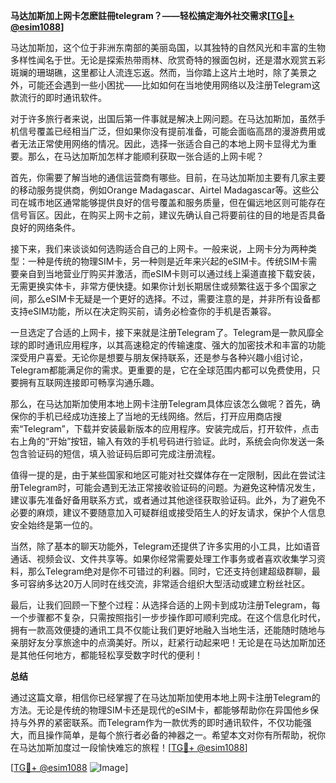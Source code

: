 **马达加斯加上网卡怎麽註冊telegram？——轻松搞定海外社交需求[[TG💪+ @esim1088](https://t.me/s/esim1088)]**

马达加斯加，这个位于非洲东南部的美丽岛国，以其独特的自然风光和丰富的生物多样性闻名于世。无论是探索热带雨林、欣赏奇特的猴面包树，还是潜水观赏五彩斑斓的珊瑚礁，这里都让人流连忘返。然而，当你踏上这片土地时，除了美景之外，可能还会遇到一些小困扰——比如如何在当地使用网络以及注册Telegram这款流行的即时通讯软件。

对于许多旅行者来说，出国后第一件事就是解决上网问题。在马达加斯加，虽然手机信号覆盖已经相当广泛，但如果你没有提前准备，可能会面临高昂的漫游费用或者无法正常使用网络的情况。因此，选择一张适合自己的本地上网卡显得尤为重要。那么，在马达加斯加怎样才能顺利获取一张合适的上网卡呢？

首先，你需要了解当地的通信运营商有哪些。目前，在马达加斯加主要有几家主要的移动服务提供商，例如Orange Madagascar、Airtel Madagascar等。这些公司在城市地区通常能够提供良好的信号覆盖和服务质量，但在偏远地区则可能存在信号盲区。因此，在购买上网卡之前，建议先确认自己将要前往的目的地是否具备良好的网络条件。

接下来，我们来谈谈如何选购适合自己的上网卡。一般来说，上网卡分为两种类型：一种是传统的物理SIM卡，另一种则是近年来兴起的eSIM卡。传统SIM卡需要亲自到当地营业厅购买并激活，而eSIM卡则可以通过线上渠道直接下载安装，无需更换实体卡，非常方便快捷。如果你计划长期居住或频繁往返于多个国家之间，那么eSIM卡无疑是一个更好的选择。不过，需要注意的是，并非所有设备都支持eSIM功能，所以在决定购买前，请务必检查你的手机是否兼容。

一旦选定了合适的上网卡，接下来就是注册Telegram了。Telegram是一款风靡全球的即时通讯应用程序，以其高速稳定的传输速度、强大的加密技术和丰富的功能深受用户喜爱。无论你是想要与朋友保持联系，还是参与各种兴趣小组讨论，Telegram都能满足你的需求。更重要的是，它在全球范围内都可以免费使用，只要拥有互联网连接即可畅享沟通乐趣。

那么，在马达加斯加使用本地上网卡注册Telegram具体应该怎么做呢？首先，确保你的手机已经成功连接上了当地的无线网络。然后，打开应用商店搜索“Telegram”，下载并安装最新版本的应用程序。安装完成后，打开软件，点击右上角的“开始”按钮，输入有效的手机号码进行验证。此时，系统会向你发送一条包含验证码的短信，填入验证码后即可完成注册流程。

值得一提的是，由于某些国家和地区可能对社交媒体存在一定限制，因此在尝试注册Telegram时，可能会遇到无法正常接收验证码的问题。为避免这种情况发生，建议事先准备好备用联系方式，或者通过其他途径获取验证码。此外，为了避免不必要的麻烦，建议不要随意加入可疑群组或接受陌生人的好友请求，保护个人信息安全始终是第一位的。

当然，除了基本的聊天功能外，Telegram还提供了许多实用的小工具，比如语音通话、视频会议、文件共享等。如果你经常需要处理工作事务或者喜欢收集学习资料，那么Telegram绝对是你不可错过的利器。同时，它还支持创建超级群聊，最多可容纳多达20万人同时在线交流，非常适合组织大型活动或建立粉丝社区。

最后，让我们回顾一下整个过程：从选择合适的上网卡到成功注册Telegram，每一个步骤都不复杂，只需按照指引一步步操作即可顺利完成。在这个信息化时代，拥有一款高效便捷的通讯工具不仅能让我们更好地融入当地生活，还能随时随地与亲朋好友分享旅途中的点滴美好。所以，赶紧行动起来吧！无论是在马达加斯加还是其他任何地方，都能轻松享受数字时代的便利！

**总结**

通过这篇文章，相信你已经掌握了在马达加斯加使用本地上网卡注册Telegram的方法。无论是传统的物理SIM卡还是现代的eSIM卡，都能够帮助你在异国他乡保持与外界的紧密联系。而Telegram作为一款优秀的即时通讯软件，不仅功能强大，而且操作简单，是每个旅行者必备的神器之一。希望本文对你有所帮助，祝你在马达加斯加度过一段愉快难忘的旅程！[[TG💪+ @esim1088](https://t.me/s/esim1088)]

[[TG💪+ @esim1088](https://t.me/s/esim1088) ![Image](https://i.postimg.cc/4NQfJmqS/Snipaste-2025-05-13-00-14-12.png)]
